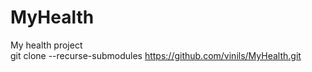 # MyHealth
My health project<BR>
git clone --recurse-submodules https://github.com/vinils/MyHealth.git
